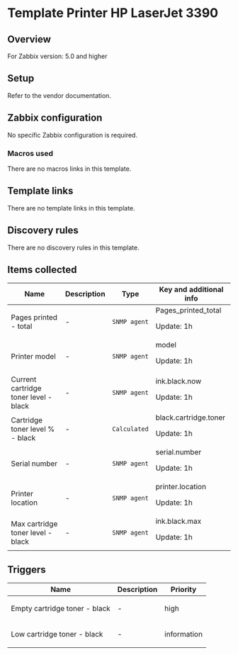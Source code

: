 # Template Printer HP LaserJet 3390

## Overview

For Zabbix version: 5.0 and higher

## Setup

Refer to the vendor documentation.

## Zabbix configuration

No specific Zabbix configuration is required.

### Macros used

There are no macros links in this template.

## Template links

There are no template links in this template.

## Discovery rules

There are no discovery rules in this template.

## Items collected

|Name|Description|Type|Key and additional info|
|----|-----------|----|----|
|Pages printed - total|<p>-</p>|`SNMP agent`|Pages_printed_total<p>Update: 1h</p>|
|Printer model|<p>-</p>|`SNMP agent`|model<p>Update: 1h</p>|
|Current cartridge toner level - black|<p>-</p>|`SNMP agent`|ink.black.now<p>Update: 1h</p>|
|Cartridge toner level % - black|<p>-</p>|`Calculated`|black.cartridge.toner<p>Update: 1h</p>|
|Serial number|<p>-</p>|`SNMP agent`|serial.number<p>Update: 1h</p>|
|Printer location|<p>-</p>|`SNMP agent`|printer.location<p>Update: 1h</p>|
|Max cartridge toner level - black|<p>-</p>|`SNMP agent`|ink.black.max<p>Update: 1h</p>|
## Triggers

|Name|Description|Priority|
|----|-----------|----|
|Empty cartridge toner - black|<p>-</p>|high|
|Low cartridge toner - black|<p>-</p>|information|
